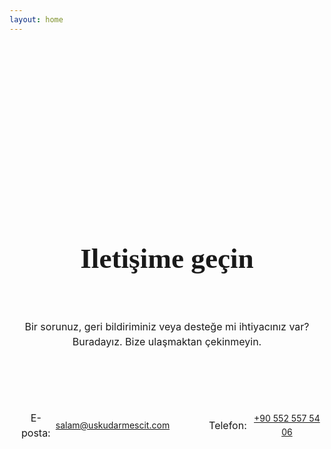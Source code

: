 ```yaml
---
layout: home
---
```


<!-- HERO -->
<main class="container1">

<section class="prayercontact-hero-wrapper">
<div class="prayercontact-heading-wrapper">
<h1 class="h1_default_contact">Iletişime geçin</h1>
<p class="p_default_contact">Bir sorunuz, geri bildiriminiz veya desteğe mi ihtiyacınız var? Buradayız. Bize ulaşmaktan çekinmeyin.</p>
</div>
<div class="hardline"></div>

<div class="contact-info-wrapper">
<div class="contact-info">
<p class="contact-info-icon"></p>
<p class="contact-info-text">E-posta:</p>
<a class="contact-info-link" href="mailto:salam@uskudarmescit.com">salam@uskudarmescit.com</a>
</div>

<div class="contact-info">
<p class="contact-info-icon"></p>
<p class="contact-info-text">Telefon:</p>
<a class="contact-info-link" href="https://wa.me/901122233344?text=Welcome to Üsküdar University Mescit. Message us with your questions or feedback!">+90 552 557 54 06</a>
</div>
</div>

</section>
</main>

<style scoped>
.prayercontact-hero-wrapper{
  text-align: center;
  display: flex;
  flex-direction: column;
  justify-content: center;
  gap: 2rem;

  }

.prayercontact-heading-wrapper{
max-width: 1024px;
  margin:16rem auto 0rem auto;
  text-align: center;
  display: flex;
  flex-direction: column;
  justify-content: center;
  gap: 1rem;
}

/* HERO*/
.h1_default_contact {
  font-family: "Raleway";
  font-weight: 600;
  font-size:  2.827rem;
}
.p_default_contact{
  font-family: "inter";
  font-size: 1rem;
  font-weight: normal;
}

.hardline{
  width: 32rem;
  height: 0.125rem;
  background-color: var(--vp-c-divider);
  margin-left: auto;
  margin-right: auto;
}

.contact-info-wrapper{
  display: flex;
  flex-direction: row;
  align-items: center;
  justify-content: center;
  gap: 3rem;
}

.contact-info{
  display: flex;
  flex-direction: row;
  align-items: center;
  justify-content: center;
  gap: 0.25rem;
}

.contact-info-icon{
  font-family: "fa-solid"
}

.contact-info-text{
  font-family: "inter";
  font-size: 1rem;
  font-weight: normal;
}
.contact-info-link{
  color: var(--vp-c-paragraph);
  text-decoration: underline;
  
}
.contact-info-link:hover{
 color: var(--vp-c-text-2)  
}



.container1 *{
line-height: calc(1em + 0.5rem);
}
  </style>
